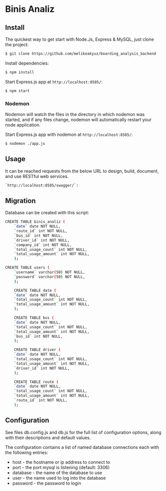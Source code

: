 # Binis Analiz

## Install

The quickest way to get start with Node.Js, Express & MySQL, just clone the project:

```bash
$ git clone https://github.com/melikeakyuz/boarding_analysis_backend
```

Install dependencies:

```bash
$ npm install 
```
Start Express.js app at `http://localhost:8585/`:

```bash
$ npm start
```

### Nodemon

Nodemon will watch the files in the directory in which nodemon was started, and if any files change, nodemon will automatically restart your node application.

Start Express.js app with nodemon at `http://localhost:8585/`:

```bash
$ nodemon ./app.js
```

## Usage

It can be reached requests from the below URL to design, build, document, and use RESTful web services.

```bash
`http://localhost:8585/swagger/`:
```

## Migration

Database can be created with this script:

```bash
CREATE TABLE binis_analiz (	
	`date` date NOT NULL,
	`route_id` int NOT NULL,
	`bus_id` int NOT NULL,
	`driver_id` int NOT NULL,
	`company_id` int NOT NULL,
	`total_usage_count` int NOT NULL,
	`total_usage_amount` int NOT NULL,
	);

CREATE TABLE users (	
	`username` varchar(50) NOT NULL,
	`password` varchar(50) NOT NULL,
	);

	CREATE TABLE date (	
	`date` date NOT NULL,
	`total_usage_count` int NOT NULL,
	`total_usage_amount` int NOT NULL,
	);

	CREATE TABLE bus (	
	`date` date NOT NULL,
	`total_usage_count` int NOT NULL,
	`total_usage_amount` int NOT NULL,
	`bus_id` int NOT NULL,
	);

	CREATE TABLE driver (	
	`date` date NOT NULL,
	`total_usage_count` int NOT NULL,
	`total_usage_amount` int NOT NULL,
	`driver_id` int NOT NULL,
	);

	CREATE TABLE route (	
	`date` date NOT NULL,
	`total_usage_count` int NOT NULL,
	`total_usage_amount` int NOT NULL,
	`route_id` int NOT NULL,
	);
```

## Configuration

See files db.config.js and db.js for the full list of configuration options, along with their descriptions and default values.

The configuration contains a list of named database connections each with the
following entries:

- host - the hostname or ip address to connect to
- port - the port mysql is listening (default: 3306)
- database - the name of the database to use
- user - the name used to log into the database
- password - the password to login
